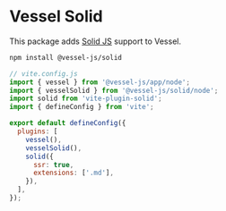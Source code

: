 # Vessel Solid

This package adds [Solid JS](https://www.solidjs.com) support to Vessel.

```bash
npm install @vessel-js/solid
```

```js
// vite.config.js
import { vessel } from '@vessel-js/app/node';
import { vesselSolid } from '@vessel-js/solid/node';
import solid from 'vite-plugin-solid';
import { defineConfig } from 'vite';

export default defineConfig({
  plugins: [
    vessel(),
    vesselSolid(),
    solid({
      ssr: true,
      extensions: ['.md'],
    }),
  ],
});
```
